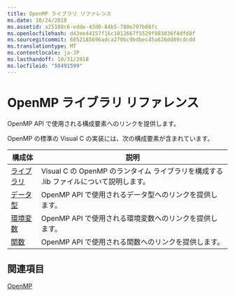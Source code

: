 ```yaml
---
title: OpenMP ライブラリ リファレンス
ms.date: 10/24/2018
ms.assetid: a25188c6-edde-43d0-84b5-780e797b08fc
ms.openlocfilehash: d43ee44157f16c1012667f5529f983036f4dfd8f
ms.sourcegitcommit: 6052185696adca270bc9bdbec45a626dd89cdcdd
ms.translationtype: MT
ms.contentlocale: ja-JP
ms.lasthandoff: 10/31/2018
ms.locfileid: "50491599"
---
```

# <a name="openmp-library-reference"></a>OpenMP ライブラリ リファレンス

OpenMP API で使用される構成要素へのリンクを提供します。

OpenMP の標準の Visual C の実装には、次の構成要素が含まれています。

|構成体|説明|
|---------------|-----------------|
|[ライブラリ](openmp-libraries.md)|Visual C の OpenMP のランタイム ライブラリを構成する .lib ファイルについて説明します。|
|[データ型](openmp-data-types.md)|OpenMP API で使用されるデータ型へのリンクを提供します。|
|[環境変数](openmp-environment-variables.md)|OpenMP API で使用される環境変数へのリンクを提供します。|
|[関数](openmp-functions.md)|OpenMP API で使用される関数へのリンクを提供します。|

## <a name="see-also"></a>関連項目

[OpenMP](../../../parallel/openmp/openmp-in-visual-cpp.md)
